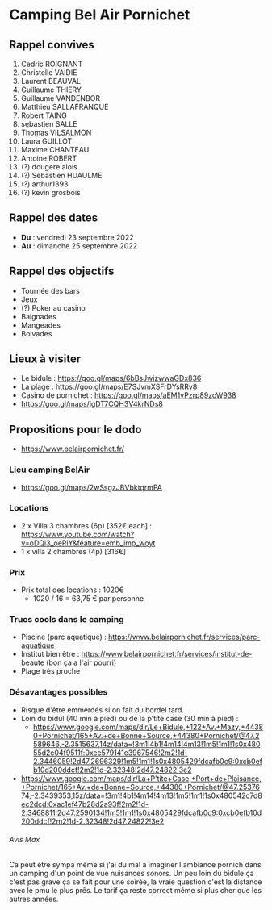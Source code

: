 # Camping Bel Air Pornichet
## Rappel convives
1. Cedric ROIGNANT
2. Christelle VAIDIE
3. Laurent BEAUVAL
4. Guillaume THIERY
5. Guillaume VANDENBOR
6. Matthieu SALLAFRANQUE
7. Robert TAING
8. sebastien SALLE
9. Thomas VILSALMON
10. Laura GUILLOT
11. Maxime CHANTEAU
12. Antoine ROBERT
13. (?) dougere alois
14. (?) Sebastien HUAULME
15. (?) arthur1393
16. (?) kevin grosbois

## Rappel des dates
- **Du** : vendredi 23 septembre 2022
- **Au** : dimanche 25 septembre 2022

## Rappel des objectifs
- Tournée des bars
- Jeux
- (?) Poker au casino
- Baignades
- Mangeades
- Boivades

## Lieux à visiter
- Le bidule : https://goo.gl/maps/6bBsJwizwwaGDx836
- La plage : https://goo.gl/maps/E7SJvmXSFrDYsRRv8
- Casino de pornichet : https://goo.gl/maps/aEM1vPzrp89zoW938
- https://goo.gl/maps/jgDT7CQH3V4krNDs8



## Propositions pour le dodo
- https://www.belairpornichet.fr/

### Lieu camping BelAir 
- https://goo.gl/maps/2wSsgzJBVbktqrmPA

### Locations
- 2 x Villa 3 chambres (6p) [352€ each] : https://www.youtube.com/watch?v=oDQi3_oeRiY&feature=emb_imp_woyt
- 1 x villa 2 chambres (4p) [316€]

### Prix 

- Prix total des locations : 1020€
  - 1020 / 16 = 63,75 € par personne
 

### Trucs cools dans le camping
- Piscine (parc aquatique) : https://www.belairpornichet.fr/services/parc-aquatique
- Institut bien être : https://www.belairpornichet.fr/services/institut-de-beaute (bon ça a l'air pourri)
- Plage très proche

### Désavantages possibles
- Risque d'être emmerdés si on fait du bordel tard.
- Loin du bidul (40 min à pied) ou de la p'tite case (30 min à pied) :
  - https://www.google.com/maps/dir/Le+Bidule,+122+Av.+Mazy,+44380+Pornichet/165+Av.+de+Bonne+Source,+44380+Pornichet/@47.2589646,-2.3515637,14z/data=!3m1!4b1!4m14!4m13!1m5!1m1!1s0x48055d2e04f9511f:0xee579141e3967546!2m2!1d-2.3446059!2d47.2696329!1m5!1m1!1s0x4805429fdcafb0c9:0xcb0efb10d200ddcf!2m2!1d-2.32348!2d47.24822!3e2
- https://www.google.com/maps/dir/La+P'tite+Case,+Port+de+Plaisance,+Pornichet/165+Av.+de+Bonne+Source,+44380+Pornichet/@47.2537674,-2.3439353,15z/data=!3m1!4b1!4m14!4m13!1m5!1m1!1s0x480542c7d8ec2dcd:0xac1ef47b28d2a93f!2m2!1d-2.3468811!2d47.2590134!1m5!1m1!1s0x4805429fdcafb0c9:0xcb0efb10d200ddcf!2m2!1d-2.32348!2d47.24822!3e2

###### Avis Max
Ca peut être sympa même si j'ai du mal à imaginer l'ambiance pornich dans un camping d'un point de vue nuisances sonors. Un peu loin du bidule ça c'est pas grave ça se fait pour une soirée, la vraie question c'est la distance avec le pmu le plus prês. Le tarif ça reste correct même si plus cher que les autres années.
 
